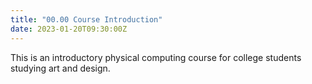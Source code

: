 ```yaml
---
title: "00.00 Course Introduction"
date: 2023-01-20T09:30:00Z
---
```


This is an introductory physical computing course for college students studying art and design.

